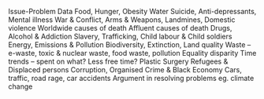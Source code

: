 Issue-Problem Data Food, Hunger, Obesity Water Suicide, Anti-depressants, Mental illness War & Conflict, Arms & Weapons, Landmines, Domestic violence Worldwide causes of death Affluent causes of death Drugs, Alcohol & Addiction Slavery, Trafficking, Child labour & Child soldiers Energy, Emissions & Pollution Biodiversity, Extinction, Land quality Waste – e-waste, toxic & nuclear waste, food waste, pollution Equality disparity Time trends – spent on what? Less free time? Plastic Surgery Refugees & Displaced persons Corruption, Organised Crime & Black Economy Cars, traffic, road rage, car accidents Argument in resolving problems eg. climate change